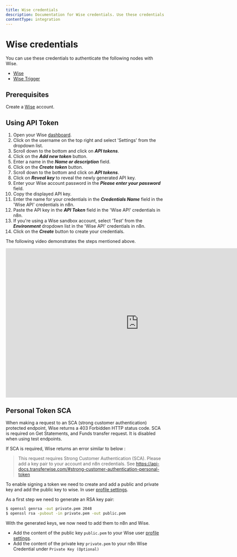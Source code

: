 ```yaml
---
title: Wise credentials
description: Documentation for Wise credentials. Use these credentials to authenticate Wise in n8n, a workflow automation platform.
contentType: integration
---
```


# Wise credentials

You can use these credentials to authenticate the following nodes with Wise.

- [Wise](/integrations/builtin/app-nodes/n8n-nodes-base.wise/)
- [Wise Trigger](/integrations/builtin/trigger-nodes/n8n-nodes-base.wisetrigger/)

## Prerequisites

Create a [Wise](https://wise.com/) account.

## Using API Token

1. Open your Wise [dashboard](https://wise.com/user/account/).
2. Click on the username on the top right and select 'Settings' from the dropdown list.
3. Scroll down to the bottom and click on ***API tokens***.
4. Click on the ***Add new token*** button.
5. Enter a name in the ***Name or description*** field.
6. Click on the ***Create token*** button.
7. Scroll down to the bottom and click on ***API tokens***.
8. Click on ***Reveal key*** to reveal the newly generated API key.
9. Enter your Wise account password in the ***Please enter your password*** field.
10. Copy the displayed API key.
11. Enter the name for your credentials in the ***Credentials Name*** field in the 'Wise API' credentials in n8n.
12. Paste the API key in the ***API Token*** field in the 'Wise API' credentials in n8n.
13. If you're using a Wise sandbox account, select 'Test' from the ***Environment*** dropdown list in the 'Wise API' credentials in n8n.
14. Click on the ***Create*** button to create your credentials.

The following video demonstrates the steps mentioned above.

<div class="video-container">
<iframe width="840" height="472.5" src="https://www.youtube.com/embed/hys2lDEScUE" frameborder="0" allow="accelerometer; autoplay; clipboard-write; encrypted-media; gyroscope; picture-in-picture" allowfullscreen></iframe>
</div>


## Personal Token SCA

When making a request to an SCA (strong customer authentication) protected endpoint, Wise returns a 403 Forbidden HTTP status code.
SCA is required on Get Statements, and Funds transfer request. It is disabled when using test endpoints.

If SCA is required, Wise returns an error similar to below : 

> This request requires Strong Customer Authentication (SCA). Please add a key pair to your account and n8n credentials. See https://api-docs.transferwise.com/#strong-customer-authentication-personal-token


To enable signing a token we need to create and add a public and private key  and add the public key to wise. In user [profile settings](https://wise.com/settings/public-keys).

As a first step we need to generate an RSA key pair:

```sh
$ openssl genrsa -out private.pem 2048 
$ openssl rsa -pubout -in private.pem -out public.pem
```
With the generated keys, we now need to add them to n8n and Wise.

- Add the content of the public key `public.pem` to your Wise user [profile settings](https://wise.com/settings/public-keys).
- Add the content of the private key `private.pem` to your n8n Wise Credential under `Private Key (Optional)`



